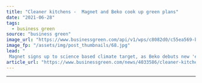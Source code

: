 ```yaml
---
title: "Cleaner kitchens -  Magnet and Beko cook up green plans"
date: "2021-06-28"
tags: 
  - business green
source: "business green"
image_url: "https://www.businessgreen.com/api/v1/wps/c8082d0/c55ea569-b920-44be-9c7e-e017e8e6ce91/3/Beko-coffee-machine-185x114.jpg"
image_fp: "/assets/img/post_thumbnails/68.jpg"
lead: "
 Magnet signs up to science based climate target, as Beko debuts new 'eco-friendly' appliances ..."
article_url: "https://www.businessgreen.com/news/4033586/cleaner-kitchens-magnet-beko-cook-green-plans"
---
```


---
